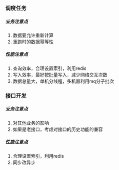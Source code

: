 ### 调度任务
##### 业务注意点
1. 数据要允许重新计算
2. 重跑时的数据幂等性
##### 性能注意点
1. 查询效率，合理设置索引，利用redis
2. 写入效率，最好按批量写入，减少网络交互次数
3. 数据总量大，单机分线程，多机器利用mq分子批次


### 接口开发
##### 业务注意点
1. 对其他业务的影响
2. 如果是老接口，考虑对接口的历史功能的兼容
##### 性能注意点
1. 合理设置索引，利用redis
2. 同步改异步